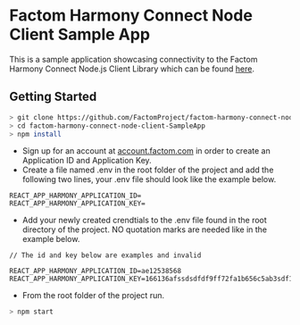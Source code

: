 # Factom Harmony Connect Node Client Sample App

This is a sample application showcasing connectivity to the Factom Harmony Connect Node.js Client Library which can be found [here](https://www.google.com "Factom Harmony Connect Node.js Client Library").

## Getting Started

```bash
> git clone https://github.com/FactomProject/factom-harmony-connect-node-client-SampleApp.git
> cd factom-harmony-connect-node-client-SampleApp
> npm install
```

- Sign up for an account at [account.factom.com](https://account.factom.com/login) in order to create an Application ID and Application Key.
- Create a file named .env in the root folder of the project and add the following two lines, your .env file should look like the example below.

```
REACT_APP_HARMONY_APPLICATION_ID=
REACT_APP_HARMONY_APPLICATION_KEY=
```

- Add your newly created crendtials to the .env file found in the root directory of the project. NO quotation marks are needed like in the example below.

```
// The id and key below are examples and invalid

REACT_APP_HARMONY_APPLICATION_ID=ae12538568
REACT_APP_HARMONY_APPLICATION_KEY=166136afssdsdfdf9ff72fa1b656c5ab3sdf1
```

- From the root folder of the project run.

```bash
> npm start
```